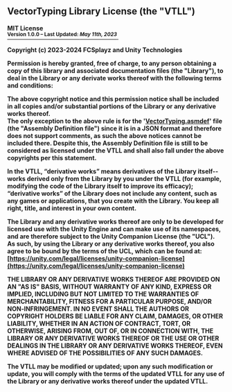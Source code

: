 <b><h2> VectorTyping Library License (the "VTLL") </h2>

MIT License
<br/><ins><sup>Version 1.0.0 – Last Updated: <i>May 11th, 2023</i></sup>&nbsp;</ins>

Copyright (c) 2023-2024 FCSplayz and Unity Technologies

Permission is hereby granted, free of charge, to any person obtaining a copy
of this library and associated documentation files (the "Library"), to deal in
the Library or any derivate works thereof with the following terms and conditions:

The above copyright notice and this permission notice shall be included in all copies
and/or substantial portions of the Library or any derivative works thereof. <br/>
The only exception to the above rule is for the '[VectorTyping.asmdef](VectorTyping.asmdef)' file (the "Assembly Definition
file") since it is in a JSON format and therefore does not support comments, as such the above notices
cannot be included there. Despite this, the Assembly Definition file is still to be considered as
licensed under the VTLL and shall also fall under the above copyrights per this statement.

In the VTLL, “derivative works” means derivatives of the Library itself--works derived
only from the Library by you under the VTLL (for example, modifying the code of the
Library itself to improve its efficacy); “derivative works” of the Library does not
include any content, such as any games or applications, that you create with the Library.
You keep all right, title, and interest in your own content.

The Library and any derivative works thereof are only to be developed for licensed use
with the Unity Engine and can make use of its namespaces, and are therefore subject to
the Unity Companion License (the "UCL"). <br/>
As such, by using the Library or any derivative works thereof, you also agree to be
bound by the terms of the UCL, which can be found at:
[https://unity.com/legal/licenses/unity-companion-license](https://unity.com/legal/licenses/unity-companion-license)

THE LIBRARY OR ANY DERIVATIVE WORKS THEREOF ARE PROVIDED ON AN "AS IS" BASIS,
WITHOUT WARRANTY OF ANY KIND, EXPRESS OR IMPLIED, INCLUDING BUT NOT LIMITED TO
THE WARRANTIES OF MERCHANTABILITY, FITNESS FOR A PARTICULAR PURPOSE, AND/OR
NON‑INFRINGEMENT. IN NO EVENT SHALL THE AUTHORS OR COPYRIGHT HOLDERS BE LIABLE
FOR ANY CLAIM, DAMAGES, OR OTHER LIABILITY, WHETHER IN AN ACTION OF CONTRACT,
TORT, OR OTHERWISE, ARISING FROM, OUT OF, OR IN CONNECTION WITH, THE LIBRARY
OR ANY DERIVATIVE WORKS THEREOF OR THE USE OR OTHER DEALINGS IN THE LIBRARY OR
ANY DERIVATIVE WORKS THEREOF, EVEN WHERE ADVISED OF THE POSSIBILITIES OF ANY
SUCH DAMAGES.

The VTLL may be modified or updated; upon any such modification or update, you will comply with the terms
of the updated VTLL for any use of the Library or any derivative works thereof under the updated VTLL. </b>
